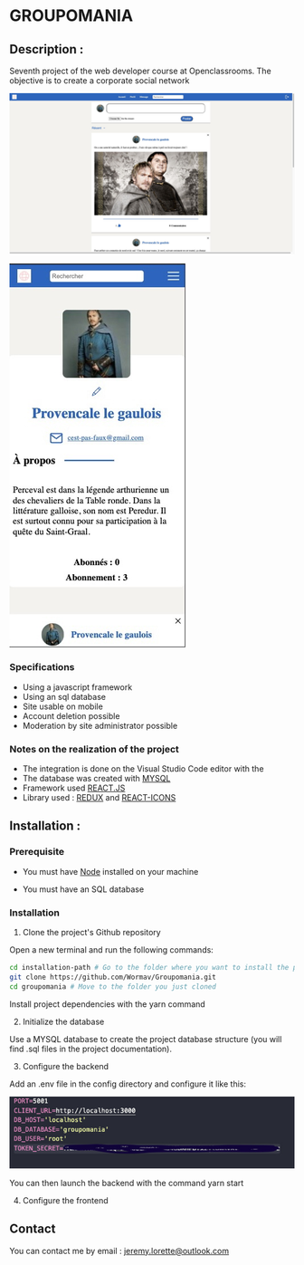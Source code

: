 # GROUPOMANIA

## Description :

Seventh project of the web developer course at Openclassrooms. The objective is to create a corporate social network

![Capture d'écrant](./docs/Screen%201.jpeg)

![Capture d'écrant mobile](./docs/Screen%202.jpeg)

### Specifications

- Using a javascript framework
- Using an sql database
- Site usable on mobile
- Account deletion possible
- Moderation by site administrator possible

### Notes on the realization of the project

- The integration is done on the Visual Studio Code editor with the
- The database was created with [MYSQL](https://www.mysql.com/)
- Framework used [REACT.JS](https://fr.reactjs.org/)
- Library used : [REDUX](https://redux.js.org/) and [REACT-ICONS](https://react-icons.github.io/react-icons/)

## Installation :

### Prerequisite

- You must have [Node](https://nodejs.org/en/) installed on your machine

- You must have an SQL database

### Installation

1. Clone the project's Github repository

Open a new terminal and run the following commands:

```bash
cd installation-path # Go to the folder where you want to install the project (replace 'installation-path' with the desired path)
git clone https://github.com/Wormav/Groupomania.git
cd groupomania # Move to the folder you just cloned
```

Install project dependencies with the yarn command

2. Initialize the database

Use a MYSQL database to create the project database structure (you will find .sql files in the project documentation).

3. Configure the backend

Add an .env file in the config directory and configure it like this:

![exempl env](/docs/Env.jpeg)

You can then launch the backend with the command yarn start

4. Configure the frontend

## Contact

You can contact me by email : jeremy.lorette@outlook.com
